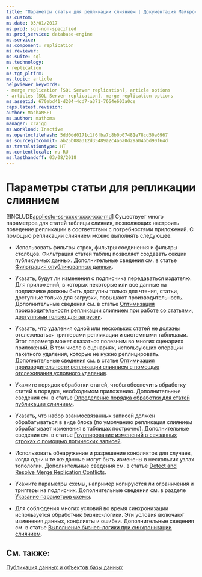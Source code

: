 ```yaml
---
title: "Параметры статьи для репликации слиянием | Документация Майкрософт"
ms.custom: 
ms.date: 03/01/2017
ms.prod: sql-non-specified
ms.prod_service: database-engine
ms.service: 
ms.component: replication
ms.reviewer: 
ms.suite: sql
ms.technology:
- replication
ms.tgt_pltfrm: 
ms.topic: article
helpviewer_keywords:
- merge replication [SQL Server replication], article options
- articles [SQL Server replication], merge replication options
ms.assetid: 670abd41-d204-4cd7-a371-7664e603a0ce
caps.latest.revision: 
author: MashaMSFT
ms.author: mathoma
manager: craigg
ms.workload: Inactive
ms.openlocfilehash: 5dd0dd0171c1f6fba7c8b0b07481e78cd50a6967
ms.sourcegitcommit: ab25b08a312d35489a2c4a6a0d29a04bbd90f64d
ms.translationtype: HT
ms.contentlocale: ru-RU
ms.lasthandoff: 03/08/2018
---
```

# <a name="article-options-for-merge-replication"></a>Параметры статьи для репликации слиянием
[!INCLUDE[appliesto-ss-xxxx-xxxx-xxx-md](../../../includes/appliesto-ss-xxxx-xxxx-xxx-md.md)]
  Существует много параметров для статей таблицы слияния, позволяющих настроить поведение репликации в соответствии с потребностями приложений. С помощью репликации слиянием можно выполнять следующее.  
  
-   Использовать фильтры строк, фильтры соединения и фильтры столбцов. Фильтрация статей таблиц позволяет создавать секции публикуемых данных. Дополнительные сведения см. в статье [Фильтрация опубликованных данных](../../../relational-databases/replication/publish/filter-published-data.md).  
  
-   Указать, будут ли изменения с подписчика передаваться издателю. Для приложений, в которых некоторые или все данные на подписчике должны быть доступны только для чтения, статьи, доступные только для загрузки, повышают производительность. Дополнительные сведения см. в статье [Оптимизация производительности репликации слиянием при работе со статьями, доступными только для загрузки](../../../relational-databases/replication/merge/optimize-merge-replication-performance-with-download-only-articles.md).  
  
-   Указать, что удаления одной или нескольких статей не должны отслеживаться триггерами репликации и системными таблицами. Этот параметр может оказаться полезным во многих сценариях приложений. В том числе в сценариях, использующих операции пакетного удаления, которые не нужно реплицировать. Дополнительные сведения см. в статье [Оптимизация производительности репликации слиянием с помощью отслеживания условного удаления](../../../relational-databases/replication/merge/optimize-merge-replication-performance-with-conditional-delete-tracking.md).  
  
-   Укажите порядок обработки статей, чтобы обеспечить обработку статей в порядке, необходимом приложению. Дополнительные сведения см. в статье [Определение порядка обработки для статей публикации слиянием](../../../relational-databases/replication/merge/specify-the-processing-order-of-merge-articles.md).  
  
-   Указать, что набор взаимосвязанных записей должен обрабатываться в виде блока (по умолчанию репликация слиянием обрабатывает изменения в таблицах построчно). Дополнительные сведения см. в статье [Группирование изменений в связанных строках с помощью логических записей](../../../relational-databases/replication/merge/group-changes-to-related-rows-with-logical-records.md).  
  
-   Использовать обнаружение и разрешение конфликтов для случаев, когда одни и те же данные могут быть изменены в нескольких узлах топологии. Дополнительные сведения см. в статье [Detect and Resolve Merge Replication Conflicts](../../../relational-databases/replication/merge/advanced-merge-replication-resolve-merge-replication-conflicts.md).  
  
-   Укажите параметры схемы, например копируются ли ограничения и триггеры на подписчик. Дополнительные сведения см. в разделе [Указание параметров схемы](../../../relational-databases/replication/publish/specify-schema-options.md).  
  
-   Для соблюдения многих условий во время синхронизации используется обработчик бизнес-логики. Эти условия включают изменения данных, конфликты и ошибки. Дополнительные сведения см. в статье [Выполнение бизнес-логики при синхронизации слиянием](../../../relational-databases/replication/merge/execute-business-logic-during-merge-synchronization.md).  
  
## <a name="see-also"></a>См. также:  
 [Публикация данных и объектов базы данных](../../../relational-databases/replication/publish/publish-data-and-database-objects.md)  
  
  
